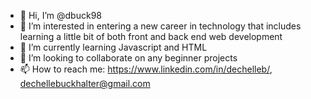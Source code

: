 - 👋 Hi, I’m @dbuck98
- 👀 I’m interested in entering a new career in technology that includes learning a little bit of both front and back end web development 
- 🌱 I’m currently learning Javascript and HTML
- 💞️ I’m looking to collaborate on any beginner projects 
- 📫 How to reach me: https://www.linkedin.com/in/dechelleb/, dechellebuckhalter@gmail.com

<!---
dbuck98/dbuck98 is a ✨ special ✨ repository because its `README.md` (this file) appears on your GitHub profile.
You can click the Preview link to take a look at your changes.
--->
